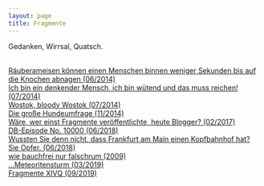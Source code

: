 ```yaml
---
layout: page
title: Fragmente
---
```


Gedanken, Wirrsal, Quatsch. <br><br>

[Räuberameisen können einen Menschen binnen weniger Sekunden bis auf die Knochen abnagen (06/2014)](https://grillmoebel.github.io/2014/06/26/ninth-post/)<br>
[Ich bin ein denkender Mensch, ich bin wütend und das muss reichen! (07/2014)](https://grillmoebel.github.io/2014/07/13/eleventh-post/)<br>
[Wostok, bloody Wostok (07/2014)](https://grillmoebel.github.io/2014/07/27/fourteenth-post/)<br>
[Die große Hundeumfrage (11/2014)](https://grillmoebel.github.io/2014/11/21/twentyeighth-today-with-correct-spelling-post/)<br>
[Wäre, wer einst Fragmente veröffentlichte, heute Blogger? (02/2017)](https://grillmoebel.github.io/2017/02/26/twnetyeighth-post/)<br>
[DB-Episode No. 10000 (06/2018)](https://grillmoebel.github.io/2018/06/03/sixtyninth-post/)<br>
[Wussten Sie denn nicht, dass Frankfurt am Main einen Kopfbahnhof hat? Sie Opfer. (06/2018)](https://grillmoebel.github.io/2018/06/07/seventieth-post/)<br>
[wie bauchfrei nur falschrum (2009)](https://grillmoebel.github.io/2019/03/16/ninetythird-post/)<br>
[...Meteoritensturm (03/2019)](https://grillmoebel.github.io/2019/03/20/ninetyfourth-post/)<br>
[Fragmente XIVQ (09/2019)](https://grillmoebel.github.io/2019/09/18/twelvth-post/)<br>
